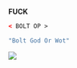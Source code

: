 __FUCK__
```xml
< BOLT OP >
```
```kotlin
"Bolt God Or Wot"
```
<a href="https://top.gg/bot/904583213891072091">
  <img src="https://top.gg/api/widget/904583213891072091.svg">
</a>
